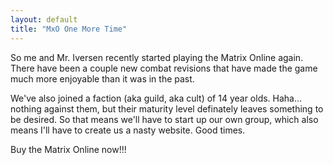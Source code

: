```yaml
---
layout: default
title: "MxO One More Time"
---
```


So me and Mr. Iversen recently started playing the Matrix Online again. There
have been a couple new combat revisions that have made the game much more
enjoyable than it was in the past.

We've also joined a faction (aka guild, aka cult) of 14 year olds. Haha...
nothing against them, but their maturity level definately leaves something to
be desired. So that means we'll have to start up our own group, which also
means I'll have to create us a nasty website. Good times.

Buy the Matrix Online now!!!
